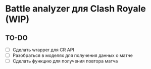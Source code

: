 # Battle analyzer для Clash Royale (WIP)

## TO-DO
- [ ] Сделать wrapper для CR API
- [ ] Разобраться в моделях для получения данных о матче
- [ ] Сделать функцию для получения повтора матча
